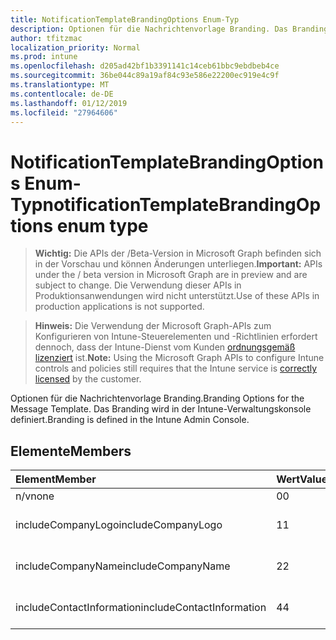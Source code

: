 ```yaml
---
title: NotificationTemplateBrandingOptions Enum-Typ
description: Optionen für die Nachrichtenvorlage Branding. Das Branding wird in der Intune-Verwaltungskonsole definiert.
author: tfitzmac
localization_priority: Normal
ms.prod: intune
ms.openlocfilehash: d205ad42bf1b3391141c14ceb61bbc9ebdbeb4ce
ms.sourcegitcommit: 36be044c89a19af84c93e586e22200ec919e4c9f
ms.translationtype: MT
ms.contentlocale: de-DE
ms.lasthandoff: 01/12/2019
ms.locfileid: "27964606"
---
```

# <a name="notificationtemplatebrandingoptions-enum-type"></a><span data-ttu-id="776fd-104">NotificationTemplateBrandingOptions Enum-Typ</span><span class="sxs-lookup"><span data-stu-id="776fd-104">notificationTemplateBrandingOptions enum type</span></span>

> <span data-ttu-id="776fd-105">**Wichtig:** Die APIs der /Beta-Version in Microsoft Graph befinden sich in der Vorschau und können Änderungen unterliegen.</span><span class="sxs-lookup"><span data-stu-id="776fd-105">**Important:** APIs under the / beta version in Microsoft Graph are in preview and are subject to change.</span></span> <span data-ttu-id="776fd-106">Die Verwendung dieser APIs in Produktionsanwendungen wird nicht unterstützt.</span><span class="sxs-lookup"><span data-stu-id="776fd-106">Use of these APIs in production applications is not supported.</span></span>

> <span data-ttu-id="776fd-107">**Hinweis:** Die Verwendung der Microsoft Graph-APIs zum Konfigurieren von Intune-Steuerelementen und -Richtlinien erfordert dennoch, dass der Intune-Dienst vom Kunden [ordnungsgemäß lizenziert](https://go.microsoft.com/fwlink/?linkid=839381) ist.</span><span class="sxs-lookup"><span data-stu-id="776fd-107">**Note:** Using the Microsoft Graph APIs to configure Intune controls and policies still requires that the Intune service is [correctly licensed](https://go.microsoft.com/fwlink/?linkid=839381) by the customer.</span></span>

<span data-ttu-id="776fd-108">Optionen für die Nachrichtenvorlage Branding.</span><span class="sxs-lookup"><span data-stu-id="776fd-108">Branding Options for the Message Template.</span></span> <span data-ttu-id="776fd-109">Das Branding wird in der Intune-Verwaltungskonsole definiert.</span><span class="sxs-lookup"><span data-stu-id="776fd-109">Branding is defined in the Intune Admin Console.</span></span>
## <a name="members"></a><span data-ttu-id="776fd-110">Elemente</span><span class="sxs-lookup"><span data-stu-id="776fd-110">Members</span></span>
|<span data-ttu-id="776fd-111">Element</span><span class="sxs-lookup"><span data-stu-id="776fd-111">Member</span></span>|<span data-ttu-id="776fd-112">Wert</span><span class="sxs-lookup"><span data-stu-id="776fd-112">Value</span></span>|<span data-ttu-id="776fd-113">Beschreibung</span><span class="sxs-lookup"><span data-stu-id="776fd-113">Description</span></span>|
|:---|:---|:---|
|<span data-ttu-id="776fd-114">n/v</span><span class="sxs-lookup"><span data-stu-id="776fd-114">none</span></span>|<span data-ttu-id="776fd-115">0</span><span class="sxs-lookup"><span data-stu-id="776fd-115">0</span></span>|<span data-ttu-id="776fd-116">Keine Branding.</span><span class="sxs-lookup"><span data-stu-id="776fd-116">No Branding.</span></span>|
|<span data-ttu-id="776fd-117">includeCompanyLogo</span><span class="sxs-lookup"><span data-stu-id="776fd-117">includeCompanyLogo</span></span>|<span data-ttu-id="776fd-118">1</span><span class="sxs-lookup"><span data-stu-id="776fd-118">1</span></span>|<span data-ttu-id="776fd-119">Enthalten Sie Firmenlogo.</span><span class="sxs-lookup"><span data-stu-id="776fd-119">Include Company Logo.</span></span>|
|<span data-ttu-id="776fd-120">includeCompanyName</span><span class="sxs-lookup"><span data-stu-id="776fd-120">includeCompanyName</span></span>|<span data-ttu-id="776fd-121">2</span><span class="sxs-lookup"><span data-stu-id="776fd-121">2</span></span>|<span data-ttu-id="776fd-122">Einschließen von Firmennamen.</span><span class="sxs-lookup"><span data-stu-id="776fd-122">Include Company Name.</span></span>|
|<span data-ttu-id="776fd-123">includeContactInformation</span><span class="sxs-lookup"><span data-stu-id="776fd-123">includeContactInformation</span></span>|<span data-ttu-id="776fd-124">4</span><span class="sxs-lookup"><span data-stu-id="776fd-124">4</span></span>|<span data-ttu-id="776fd-125">Enthalten Sie Kontaktinformationen.</span><span class="sxs-lookup"><span data-stu-id="776fd-125">Include Contact Info.</span></span>|





